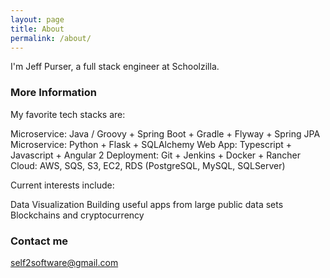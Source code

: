 ```yaml
---
layout: page
title: About
permalink: /about/
---
```


I'm Jeff Purser, a full stack engineer at Schoolzilla.

### More Information

My favorite tech stacks are:

Microservice: Java / Groovy + Spring Boot + Gradle + Flyway + Spring JPA
Microservice: Python + Flask + SQLAlchemy
Web App: Typescript + Javascript + Angular 2
Deployment: Git + Jenkins + Docker + Rancher
Cloud: AWS, SQS, S3, EC2, RDS (PostgreSQL, MySQL, SQLServer)

Current interests include:

Data Visualization
Building useful apps from large public data sets
Blockchains and cryptocurrency


### Contact me

[self2software@gmail.com](mailto:self2software@gmail.com)
